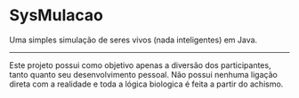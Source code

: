 # SysMulacao
Uma simples simulação de seres vivos (nada inteligentes) em Java.

-----------------------------------------------------------------

Este projeto possui como objetivo apenas a diversão dos participantes, tanto quanto seu desenvolvimento pessoal. Não possui nenhuma ligação direta com a realidade e toda a lógica biologica é feita a partir do achismo.
